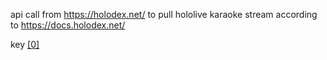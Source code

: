 api call from https://holodex.net/ to pull hololive karaoke stream according to https://docs.holodex.net/

key <a href="https://bin.0xfc.de/?3b00a497694afcf6#DLJjwj9vr4BZxKHuT4uTVidfu7i8ExJBQaVaV1gbbeGG" target="_blank">[0]</a>
